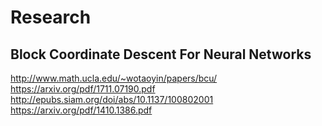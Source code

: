 # Research

## Block Coordinate Descent For Neural Networks

http://www.math.ucla.edu/~wotaoyin/papers/bcu/
https://arxiv.org/pdf/1711.07190.pdf
http://epubs.siam.org/doi/abs/10.1137/100802001
https://arxiv.org/pdf/1410.1386.pdf
